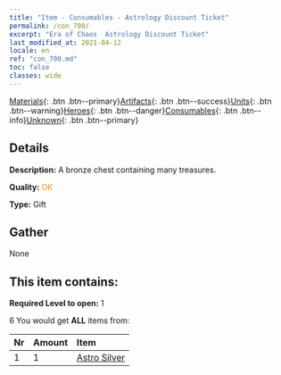 ```yaml
---
title: "Item - Consumables - Astrology Discount Ticket"
permalink: /con_700/
excerpt: "Era of Chaos  Astrology Discount Ticket"
last_modified_at: 2021-04-12
locale: en
ref: "con_700.md"
toc: false
classes: wide
---
```

 [Materials](/){: .btn .btn--primary}[Artifacts](/Artifacts/){: .btn .btn--success}[Units](/Units/){: .btn .btn--warning}[Heroes](/Heroes/){: .btn .btn--danger}[Consumables](/Consumables/){: .btn .btn--info}[Unknown](/Unknown/){: .btn .btn--primary}

## Details
 **Description:** A bronze chest containing many treasures.

 **Quality:** <span style="color: #FF8C00">OK</span>

 **Type:** Gift

## Gather

  None

## This item contains:

 **Required Level to open:** 1

 6 You would get **ALL** items  from:

  | Nr | Amount |     Item    |
  |:---|:-------|:------------|
  | 1 | 1 | [Astro Silver](/Items/con_969/) | 
